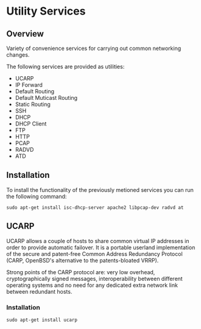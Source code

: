 # Utility Services

## Overview

Variety of convenience services for carrying out common networking changes.

The following services are provided as utilities:

* UCARP
* IP Forward
* Default Routing
* Default Muticast Routing
* Static Routing
* SSH
* DHCP
* DHCP Client
* FTP
* HTTP
* PCAP
* RADVD
* ATD

## Installation

To install the functionality of the previously metioned services you can run the following command:

```shell
sudo apt-get install isc-dhcp-server apache2 libpcap-dev radvd at
```

## UCARP

UCARP allows a couple of hosts to share common virtual IP addresses in order to provide automatic failover. It is a
portable userland implementation of the secure and patent-free Common Address Redundancy Protocol (CARP, OpenBSD's
alternative to the patents-bloated VRRP).

Strong points of the CARP protocol are: very low overhead, cryptographically signed messages, interoperability between
different operating systems and no need for any dedicated extra network link between redundant hosts.

### Installation

```shell
sudo apt-get install ucarp
```
